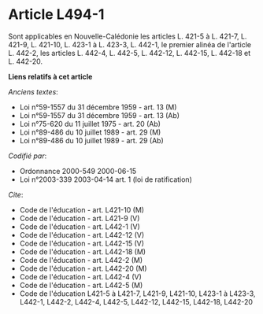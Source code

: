 # Article L494-1

Sont applicables en Nouvelle-Calédonie les articles L. 421-5 à L. 421-7, L. 421-9, L. 421-10, L. 423-1 à L. 423-3, L. 442-1,
le premier alinéa de l'article L. 442-2, les articles L. 442-4, L. 442-5, L. 442-12, L. 442-15, L. 442-18 et L. 442-20.

**Liens relatifs à cet article**

_Anciens textes_:

  - Loi n°59-1557 du 31 décembre 1959 - art. 13 (M)
  - Loi n°59-1557 du 31 décembre 1959 - art. 13 (Ab)
  - Loi n°75-620 du 11 juillet 1975 - art. 20 (Ab)
  - Loi n°89-486 du 10 juillet 1989 - art. 29 (M)
  - Loi n°89-486 du 10 juillet 1989 - art. 29 (Ab)

_Codifié par_:

  - Ordonnance 2000-549 2000-06-15
  - Loi n°2003-339 2003-04-14 art. 1 (loi de ratification)

_Cite_:

  - Code de l'éducation - art. L421-10 (M)
  - Code de l'éducation - art. L421-9 (V)
  - Code de l'éducation - art. L442-1 (V)
  - Code de l'éducation - art. L442-12 (V)
  - Code de l'éducation - art. L442-15 (V)
  - Code de l'éducation - art. L442-18 (M)
  - Code de l'éducation - art. L442-2 (M)
  - Code de l'éducation - art. L442-20 (M)
  - Code de l'éducation - art. L442-4 (V)
  - Code de l'éducation - art. L442-5 (M)
  - Code de l'éducation L421-5 à L421-7, L421-9, L421-10, L423-1 à L423-3, L442-1, L442-2, L442-4, L442-5, L442-12, L442-15, L442-18, L442-20
